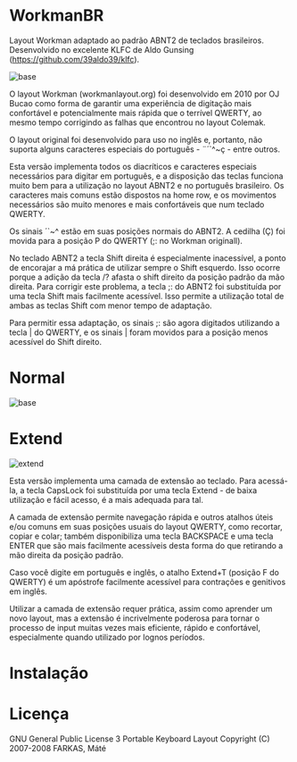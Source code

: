# WorkmanBR
Layout Workman adaptado ao padrão ABNT2 de teclados brasileiros.
Desenvolvido no excelente KLFC de Aldo Gunsing (https://github.com/39aldo39/klfc).

![base](https://user-images.githubusercontent.com/62627597/133872516-dd592aff-1966-4e89-87c9-cb021e532919.png)

O layout Workman (workmanlayout.org) foi desenvolvido em 2010 por OJ Bucao como forma de garantir uma experiência de digitação mais confortável e potencialmente mais rápida que o terrível QWERTY, ao mesmo tempo corrigindo as falhas que encontrou no layout Colemak.

O layout original foi desenvolvido para uso no inglês e, portanto, não suporta alguns caracteres especiais do português - ¨´`^~ç - entre outros.

Esta versão implementa todos os diacríticos e caracteres especiais necessários para digitar em português, e a disposição das teclas funciona muito bem para a utilização no layout ABNT2 e no português brasileiro. Os caracteres mais comuns estão dispostos na home row, e os movimentos necessários são muito menores e mais confortáveis que num teclado QWERTY.

Os sinais ´`~^ estão em suas posições normais do ABNT2. A cedilha (Ç) foi movida para a posição P do QWERTY (;: no Workman originall).

No teclado ABNT2 a tecla Shift direita é especialmente inacessível, a ponto de encorajar a má prática de utilizar sempre o Shift esquerdo. Isso ocorre porque a adição da tecla /? afasta o shift direito da posição padrão da mão direita. Para corrigir este problema, a tecla ;: do ABNT2 foi substituída por uma tecla Shift mais facilmente acessível. Isso permite a utilização total de ambas as teclas Shift com menor tempo de adaptação.

Para permitir essa adaptação, os sinais ;: são agora digitados utilizando a tecla \| do QWERTY, e os sinais \| foram movidos para a posição menos acessível do Shift direito.

# Normal

![base](https://user-images.githubusercontent.com/62627597/133872664-76314d93-d330-459d-8354-cf6522ebb364.png)

# Extend

![extend](https://user-images.githubusercontent.com/62627597/133872830-0d0f2ca3-d08e-45bd-ae10-a13e7b7aec48.png)

Esta versão implementa uma camada de extensão ao teclado. Para acessá-la, a tecla CapsLock foi substituída por uma tecla Extend - de baixa utilização e fácil acesso, é a mais adequada para tal. 

A camada de extensão permite navegação rápida e outros atalhos úteis e/ou comuns em suas posições usuais do layout QWERTY, como recortar, copiar e colar; também disponibiliza uma tecla BACKSPACE e uma tecla ENTER que são mais facilmente acessíveis desta forma do que retirando a mão direita da posição padrão. 

Caso você digite em português e inglês, o atalho Extend+T (posição F do QWERTY) é um apóstrofe facilmente acessível para contrações e genitivos em inglês.

Utilizar a camada de extensão requer prática, assim como aprender um novo layout, mas a extensão é incrivelmente poderosa para tornar o processo de input muitas vezes mais eficiente, rápido e confortável, especialmente quando utilizado por lognos períodos.

# Instalação

# Licença
GNU General Public License 3
Portable Keyboard Layout Copyright (C) 2007-2008 FARKAS, Máté
